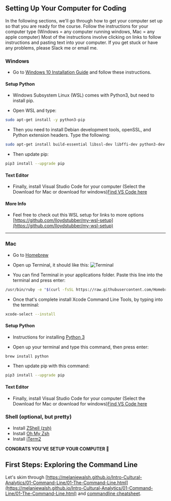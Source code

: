 ## Setting Up Your Computer for Coding

In the following sections, we'll go through how to get your computer set up so that you are ready for the course. Follow the instructions for your computer type (Windows = any computer running windows, Mac = any apple computer) Most of the instructions involve clicking on links to follow instructions and pasting text into your computer. If you get stuck or have any problems, please Slack me or email me.

### Windows

* Go to [Windows 10 Installation Guide](https://docs.microsoft.com/en-us/windows/wsl/install-win10) and follow these instructions.


#### Setup Python

* Windows Subsystem Linux (WSL) comes with Python3, but need to install pip.
  
* Open WSL and type:

```sh
sudo apt-get install -y python3-pip
```

* Then you need to install Debian development tools, openSSL, and Python extension headers. Type the following:

```sh
sudo apt-get install build-essential libssl-dev libffi-dev python3-dev
```

* Then update pip:
  
```sh
pip3 install --upgrade pip
```

#### Text Editor

* Finally, install Visual Studio Code for your computer (Select the Download for Mac or download for windows)[Find VS Code here](https://code.visualstudio.com/)

#### More Info

* Feel free to check out this WSL setup for links to more options
[https://github.com/lloydstubber/my-wsl-setup](https://github.com/lloydstubber/my-wsl-setup)

----

### Mac

* Go to [Homebrew](https://brew.sh/)
* Open up Terminal, it should like this:
![Terminal](https://blog.macsales.com/wp-content/uploads/2016/12/DefaultTerminal1280.jpg)

* You can find Terminal in your applications folder. Paste this line into the terminal and press enter:
  
```sh
/usr/bin/ruby -e "$(curl -fsSL https://raw.githubusercontent.com/Homebrew/install/master/install)"
```

* Once that's complete install Xcode Command Line Tools, by typing into the terminal:

```sh
xcode-select --install
```

#### Setup Python

* Instructions for installing [Python 3](https://docs.python-guide.org/starting/install3/osx/)
  
* Open up your terminal and type this command, then press enter:
  
```sh
brew install python
```

* Then update pip with this command:
  
```sh
pip3 install --upgrade pip
```

#### Text Editor

* Finally, install Visual Studio Code for your computer (Select the Download for Mac or download for windows)[Find VS Code here](https://code.visualstudio.com/)

### Shell (optional, but pretty)

* Install [ZShell (zsh)](https://github.com/robbyrussell/oh-my-zsh/wiki/Installing-ZSH)
* Install [Oh My Zsh](https://github.com/robbyrussell/oh-my-zsh)
* Install [iTerm2](https://iterm2.com/)

**CONGRATS YOU'VE SETUP YOUR COMPUTER 🎉**

## First Steps: Exploring the Command Line 

Let's skim through [https://melaniewalsh.github.io/Intro-Cultural-Analytics/01-Command-Line/01-The-Command-Line.html](https://melaniewalsh.github.io/Intro-Cultural-Analytics/01-Command-Line/01-The-Command-Line.html) and [commandline cheatsheet](commandline_cheatsheet.md).